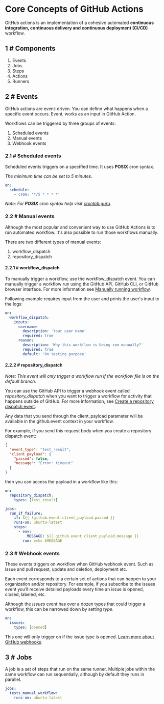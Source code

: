 # Core Concepts of GitHub Actions
GitHub actions is an implementation of a cohesive automated **continuous integration, continuous delivery and continuous deployment (CI/CD)** workflow.

## 1 # Components
1. Events
2. Jobs
3. Steps
4. Actions
5. Runners

## 2 # Events
GitHub actions are event-driven. You can define what happens when a specific event occurs. Event, works as an input in GitHub Action.

Workflows can be triggered by three groups of events:
1. Scheduled events
2. Manual events
3. Webhook events

### 2.1 # Scheduled events
Scheduled events triggers on a specified time. It uses **POSIX** cron syntax. 

*The minimum time can be set to 5 minutes.*

```yml
on:
  schedule:
    - cron: '*/5 * * * *'
```
*Note: For **POSIX** cron syntax help visit [crontab.guru](https://crontab.guru).*

### 2.2 # Manual events
Although the most popular and convenient way to use GitHub Actions is to run automated workflow. It's also possible to run those workflows manually.

There are two different types of manual events:
1. workflow_dispatch
2. repository_dispatch

#### 2.2.1 # workflow_dispatch
To manually trigger a workflow, use the workflow_dispatch event. You can manually trigger a workflow run using the GitHub API, GitHub CLI, or GitHub browser interface. For more information see [Manually running workflow](https://docs.github.com/en/actions/managing-workflow-runs/manually-running-a-workflow).

Following example requires input from the user and prints the user's input to the logs:

```yml
on:
  workflow_dispatch:
    inputs:
      username:
        description: 'Your user name'
        required: true
      reason:
        description: 'Why this workflow is being run manually?'
        required: true
        default: 'On testing purpose'
```

#### 2.2.2 # repository_dispatch
*Note: This event will only trigger a workflow run if the workflow file is on the default branch.*

You can use the GitHub API to trigger a webhook event called *repository_dispatch* when you want to trigger a workflow for activity that happens outside of GitHub. For more information, see [Create a repository dispatch event](https://docs.github.com/en/rest/reference/repos#create-a-repository-dispatch-event).

Any data that you send through the client_payload parameter will be available in the github.event context in your workflow. 

For example, if you send this request body when you create a repository dispatch event:

```json
{
  "event_type": "test_result",
  "client_payload": {
    "passed": false,
    "message": "Error: timeout"
  }
}
```

then you can access the payload in a workflow like this:

```yml
on:
  repository_dispatch:
    types: [test_result]

jobs:
  run_if_failure:
    if: ${{ !github.event.client_payload.passed }}
    runs-on: ubuntu-latest
    steps:
      - env:
          MESSAGE: ${{ github.event.client_payload.message }}
        run: echo $MESSAGE
```

### 2.3 # Webhook events
These events triggers on workflow when GitHub webhook event. Such as issue and pull request, update and deletion, deployment etc.

Each event corresponds to a certain set of actions that can happen to your organization and/or repository. For example, if you subscribe to the issues event you'll receive detailed payloads every time an issue is opened, closed, labeled, etc.

Although the *issues* event has over a dozen types that could trigger a workflow, this can be narrowed down by setting *type*.

```yml
on:
  issues:
    types: [opened]
```
This one will only trigger on if the issue type is opened. [Learn more about GitHub webhooks](https://docs.github.com/en/developers/webhooks-and-events/webhooks/creating-webhooks).

## 3 # Jobs
A job is a set of steps that run on the same runner. Multiple jobs within the same workflow can run sequentially, although by default they runs in parallel.

```yml
jobs:
  tests_manual_workflow:
    runs-on: ubuntu-latest
```
